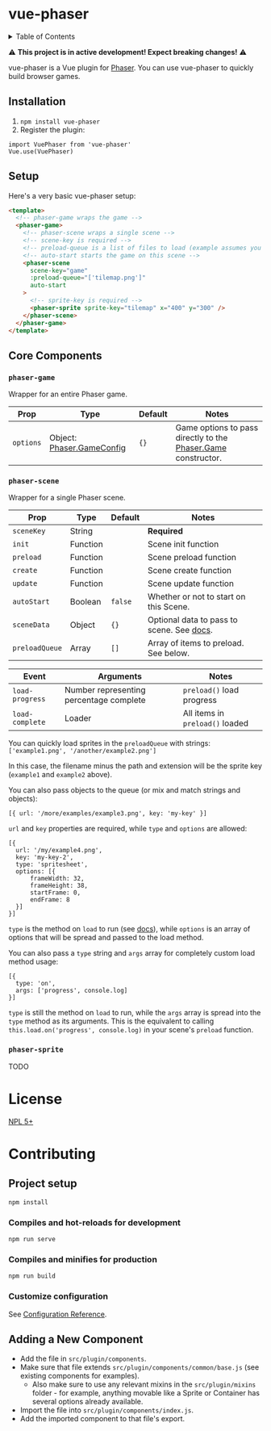 # vue-phaser

<details>
<summary>Table of Contents</summary>

- [vue-phaser](#vue-phaser)
  - [Installation](#installation)
  - [Setup](#setup)
  - [Core Components](#core-components)
    - [`phaser-game`](#phaser-game)
    - [`phaser-scene`](#phaser-scene)
    - [`phaser-sprite`](#phaser-sprite)
- [License](#license)
- [Contributing](#contributing)
  - [Project setup](#project-setup)
    - [Compiles and hot-reloads for development](#compiles-and-hot-reloads-for-development)
    - [Compiles and minifies for production](#compiles-and-minifies-for-production)
    - [Customize configuration](#customize-configuration)
  - [Adding a New Component](#adding-a-new-component)
</details>

⚠️  **This project is in active development! Expect breaking changes!** ⚠️ 

vue-phaser is a Vue plugin for [Phaser](https://phaser.io/). You can use vue-phaser to quickly build browser games.

## Installation

1. `npm install vue-phaser`
2. Register the plugin:

```
import VuePhaser from 'vue-phaser'
Vue.use(VuePhaser)
```

## Setup

Here's a very basic vue-phaser setup:

```html
<template>
  <!-- phaser-game wraps the game -->
  <phaser-game>
    <!-- phaser-scene wraps a single scene -->
    <!-- scene-key is required -->
    <!-- preload-queue is a list of files to load (example assumes you have a tilemap.png file available) -->
    <!-- auto-start starts the game on this scene -->
    <phaser-scene
      scene-key="game"
      :preload-queue="['tilemap.png']"
      auto-start
    >
      <!-- sprite-key is required -->
      <phaser-sprite sprite-key="tilemap" x="400" y="300" />
    </phaser-scene>
  </phaser-game>
</template>
```

## Core Components 

### `phaser-game`

Wrapper for an entire Phaser game.

| Prop      | Type                                                                                                       | Default | Notes                                                                                                                        |
| --------- | ---------------------------------------------------------------------------------------------------------- | ------- | ---------------------------------------------------------------------------------------------------------------------------- |
| `options` | Object: [Phaser.GameConfig](https://photonstorm.github.io/phaser3-docs/Phaser.Types.Core.html#.GameConfig) | `{}`    | Game options to pass directly to the [Phaser.Game](https://photonstorm.github.io/phaser3-docs/Phaser.Game.html) constructor. |

### `phaser-scene`

Wrapper for a single Phaser scene.

| Prop           | Type     | Default | Notes                                                                                                                               |
| -------------- | -------- | ------- | ----------------------------------------------------------------------------------------------------------------------------------- |
| `sceneKey`     | String   |         | **Required**                                                                                                                        |
| `init`         | Function |         | Scene init function                                                                                                                 |
| `preload`      | Function |         | Scene preload function                                                                                                              |
| `create`       | Function |         | Scene create function                                                                                                               |
| `update`       | Function |         | Scene update function                                                                                                               |
| `autoStart`    | Boolean  | `false` | Whether or not to start on this Scene.                                                                                              |
| `sceneData`    | Object   | `{}`    | Optional data to pass to scene. See [docs](https://photonstorm.github.io/phaser3-docs/Phaser.Scenes.SceneManager.html#add__anchor). |
| `preloadQueue` | Array    | `[]`    | Array of items to preload. See below.                                                                                               |

| Event           | Arguments                               | Notes                           |
| --------------- | --------------------------------------- | ------------------------------- |
| `load-progress` | Number representing percentage complete | `preload()` load progress       |
| `load-complete` | Loader                                  | All items in `preload()` loaded |

You can quickly load sprites in the `preloadQueue` with strings: 
  `['example1.png', '/another/example2.png']`
  
In this case, the filename minus the path and extension will be the sprite key (`example1` and `example2` above).

You can also pass objects to the queue (or mix and match strings and objects):

```
[{ url: '/more/examples/example3.png', key: 'my-key' }]
```
  
`url` and `key` properties are required, while `type` and `options` are allowed:

```
[{ 
  url: '/my/example4.png', 
  key: 'my-key-2', 
  type: 'spritesheet', 
  options: [{
      frameWidth: 32,
      frameHeight: 38,
      startFrame: 0,
      endFrame: 8
  }] 
}]
```                      

`type` is the method on `load` to run (see [docs](https://photonstorm.github.io/phaser3-docs/Phaser.Loader.LoaderPlugin.html#toc24__anchor)), while `options` is an array of options that will be spread and passed to the load method.

You can also pass a `type` string and `args` array for completely custom load method usage:

```
[{
  type: 'on',
  args: ['progress', console.log]
}]
```

`type` is still the method on `load` to run, while the `args` array is spread into the `type` method as its arguments. This is the equivalent to calling `this.load.on('progress', console.log)` in your scene's `preload` function.

  ### `phaser-sprite`

  TODO

# License

[NPL 5+](https://git.pixie.town/thufie/NPL/src/branch/master/NPL.txt)

# Contributing

## Project setup
```
npm install
```

### Compiles and hot-reloads for development
```
npm run serve
```

### Compiles and minifies for production
```
npm run build
```

### Customize configuration
See [Configuration Reference](https://cli.vuejs.org/config/).


## Adding a New Component

* Add the file in `src/plugin/components`.
* Make sure that file extends `src/plugin/components/common/base.js` (see existing components for examples). 
  * Also make sure to use any relevant mixins in the `src/plugin/mixins` folder - for example, anything movable like a Sprite or Container has several options already available.
* Import the file into `src/plugin/components/index.js`.
* Add the imported component to that file's export.
